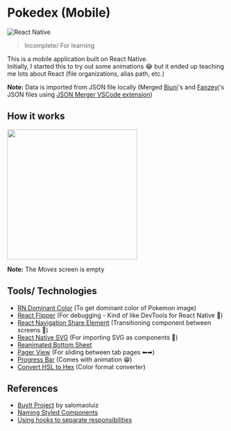 # Pokedex (Mobile)
![React Native](https://img.shields.io/badge/react_native-%2320232a.svg?style=for-the-badge&logo=react&logoColor=%2361DAFB)

> Incomplete/ For learning  

This is a mobile application built on React Native.  
Initially, I started this to try out some animations 😂 but it ended up teaching me lots about React (file organizations, alias path, etc.)  

**Note:** Data is imported from JSON file locally (Merged [Biuni](https://github.com/Biuni/PokemonGO-Pokedex/blob/master/pokedex.json
)'s and [Fanzeyi](https://github.com/fanzeyi/pokemon.json)'s JSON files using [JSON Merger VSCode extension](https://github.com/A-amon/json-merger)) 

## How it works
<img src="https://github.com/A-amon/Pokedex/blob/master/assets/demo/pokedex-native.gif" width="300"/>  

**Note:** The *Moves* screen is empty


## Tools/ Technologies
- [RN Dominant Color](https://github.com/iran-react-community/rn-dominant-color) (To get dominant color of Pokemon image)
- [React Flipper](https://github.com/facebook/flipper) (For debugging - Kind of like DevTools for React Native 👀)
- [React Navigation Share Element](https://github.com/IjzerenHein/react-navigation-shared-element) (Transitioning component between screens 🚛)
- [React Native SVG](https://github.com/react-native-svg/react-native-svg) (For importing SVG as components 🥳)
- [Reanimated Bottom Sheet](https://github.com/osdnk/react-native-reanimated-bottom-sheet)
- [Pager View](https://github.com/callstack/react-native-pager-view) (For sliding between tab pages ⬅➡)
- [Progress Bar](https://github.com/oblador/react-native-progress) (Comes with animation 😁)
- [Convert HSL to Hex](https://htmlcolors.com/hsl-to-hex) (Color format converter)

## References
- [BuyIt Project](https://github.com/salomaoluiz/BuyIt) by salomaoluiz
- [Naming Styled Components](https://medium.com/inturn-eng/naming-styled-components-d7097950a245)
- [Using hooks to separate responsibilities](https://sairys.medium.com/react-separating-responsibilities-using-hooks-b9c90dbb3ab9)
